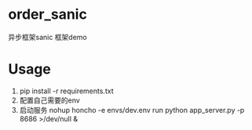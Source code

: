 # order_sanic
异步框架sanic 框架demo
# Usage
1. pip install -r requirements.txt
2. 配置自己需要的env
3. 启动服务
  nohup honcho -e envs/dev.env run python app_server.py -p 8686 >/dev/null &
